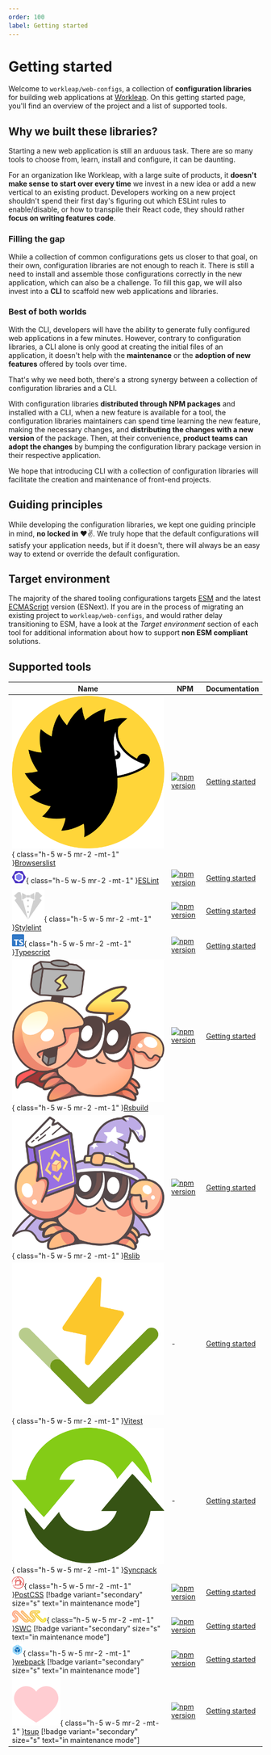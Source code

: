 ```yaml
---
order: 100
label: Getting started
---
```


# Getting started

Welcome to `workleap/web-configs`, a collection of **configuration libraries** for building web applications at [Workleap](https://workleap.com/). On this getting started page, you'll find an overview of the project and a list of supported tools.

## Why we built these libraries?

Starting a new web application is still an arduous task. There are so many tools to choose from, learn, install and configure, it can be daunting.

For an organization like Workleap, with a large suite of products, it **doesn't make sense to start over every time** we invest in a new idea or add a new vertical to an existing product. Developers working on a new project shouldn't spend their first day's figuring out which ESLint rules to enable/disable, or how to transpile their React code, they should rather **focus on writing features code**.

### Filling the gap

While a collection of common configurations gets us closer to that goal, on their own, configuration libraries are not enough to reach it. There is still a need to install and assemble those configurations correctly in the new application, which can also be a challenge. To fill this gap, we will also invest into a __CLI__ to scaffold new web applications and libraries.

### Best of both worlds

With the CLI, developers will have the ability to generate fully configured web applications in a few minutes. However, contrary to configuration libraries, a CLI alone is only good at creating the initial files of an application, it doesn't help with the **maintenance** or the **adoption of new features** offered by tools over time.

That's why we need both, there's a strong synergy between a collection of configuration libraries and a CLI.

With configuration libraries **distributed through NPM packages** and installed with a CLI, when a new feature is available for a tool, the configuration libraries maintainers can spend time learning the new feature, making the necessary changes, and **distributing the changes with a new version** of the package. Then, at their convenience, **product teams can adopt the changes** by bumping the configuration library package version in their respective application.

We hope that introducing CLI with a collection of configuration libraries will facilitate the creation and maintenance of front-end projects.

## Guiding principles

While developing the configuration libraries, we kept one guiding principle in mind, **no locked in** :heart::v:. We truly hope that the default configurations will satisfy your application needs, but if it doesn't, there will always be an easy way to extend or override the default configuration.

## Target environment

The majority of the shared tooling configurations targets [ESM](https://developer.mozilla.org/en-US/docs/Web/JavaScript/Guide/Modules) and the latest [ECMAScript](https://en.wikipedia.org/wiki/ECMAScript) version (ESNext). If you are in the process of migrating an existing project to `workleap/web-configs`, and would rather delay transitioning to ESM, have a look at the _Target environment_ section of each tool for additional information about how to support **non ESM compliant** solutions.

## Supported tools

| Name | NPM | Documentation |
| --- | --- | --- |
| ![](../static/browserslist.svg){ class="h-5 w-5 mr-2 -mt-1" }[Browserslist](https://browsersl.ist/) | [![npm version](https://img.shields.io/npm/v/@workleap/browserslist-config)](https://www.npmjs.com/package/@workleap/browserslist-config) | [Getting started](../browserslist/default.md) |
| ![](../static/eslint.svg){ class="h-5 w-5 mr-2 -mt-1" }[ESLint](https://eslint.org/) | [![npm version](https://img.shields.io/npm/v/@workleap/eslint-plugin)](https://www.npmjs.com/package/@workleap/eslint-plugin) | [Getting started](../eslint/default.md) |
| ![](../static/stylelint.svg){ class="h-5 w-5 mr-2 -mt-1" }[Stylelint](https://stylelint.io/) | [![npm version](https://img.shields.io/npm/v/@workleap/stylelint-configs)](https://www.npmjs.com/package/@workleap/stylelint-configs) | [Getting started](../stylelint/default.md) |
| ![](../static/typescript.svg){ class="h-5 w-5 mr-2 -mt-1" }[Typescript](https://www.typescriptlang.org/) | [![npm version](https://img.shields.io/npm/v/@workleap/typescript-configs)](https://www.npmjs.com/package/@workleap/typescript-configs) | [Getting started](../typescript/default.md) |
| ![](../static/rsbuild.svg){ class="h-5 w-5 mr-2 -mt-1" }[Rsbuild](https://rsbuild.dev/) | [![npm version](https://img.shields.io/npm/v/@workleap/rsbuild-configs)](https://www.npmjs.com/package/@workleap/rsbuild-configs) | [Getting started](../rsbuild/default.md) |
| ![](../static/rslib.svg){ class="h-5 w-5 mr-2 -mt-1" }[Rslib](https://lib.rsbuild.dev/) | [![npm version](https://img.shields.io/npm/v/@workleap/rslib-configs)](https://www.npmjs.com/package/@workleap/rslib-configs) | [Getting started](../rslib/default.md) |
| ![](../static/vitest.svg){ class="h-5 w-5 mr-2 -mt-1" }[Vitest](https://vitest.dev/) | - | [Getting started](../vitest/setup-turborepo.md) |
| ![](../static/syncpack.svg){ class="h-5 w-5 mr-2 -mt-1" }[Syncpack](https://jamiemason.github.io/syncpack/) | - | [Getting started](../syncpack/setup-turborepo.md) |
| ![](../static/postcss.svg){ class="h-5 w-5 mr-2 -mt-1" }[PostCSS](https://postcss.org/) [!badge variant="secondary" size="s" text="in maintenance mode"] | [![npm version](https://img.shields.io/npm/v/@workleap/postcss-configs)](https://www.npmjs.com/package/@workleap/postcss-configs) | [Getting started](../postcss/default.md) |
| ![](../static/swc.svg){ class="h-5 w-5 mr-2 -mt-1" }[SWC](https://swc.rs/) [!badge variant="secondary" size="s" text="in maintenance mode"] | [![npm version](https://img.shields.io/npm/v/@workleap/swc-configs)](https://www.npmjs.com/package/@workleap/swc-configs) | [Getting started](../swc/default.md) |
| ![](../static/webpack.svg){ class="h-5 w-5 mr-2 -mt-1" }[webpack](https://webpack.js.org/) [!badge variant="secondary" size="s" text="in maintenance mode"] | [![npm version](https://img.shields.io/npm/v/@workleap/webpack-configs)](https://www.npmjs.com/package/@workleap/webpack-configs) | [Getting started](../webpack/default.md) |
| ![](../static/tsup.svg){ class="h-5 w-5 mr-2 -mt-1" }[tsup](https://tsup.egoist.dev/) [!badge variant="secondary" size="s" text="in maintenance mode"] | [![npm version](https://img.shields.io/npm/v/@workleap/tsup-configs)](https://www.npmjs.com/package/@workleap/tsup-configs) | [Getting started](../tsup/default.md) |






